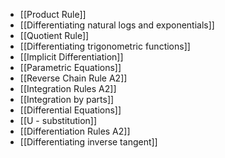 - [[Product Rule]]
- [[Differentiating natural logs and exponentials]]
- [[Quotient Rule]]
- [[Differentiating trigonometric functions]]
- [[Implicit Differentiation]]
- [[Parametric Equations]]
- [[Reverse Chain Rule A2]]
- [[Integration Rules A2]]
- [[Integration by parts]]
- [[Differential Equations]]
- [[U - substitution]]
- [[Differentiation Rules A2]]
- [[Differentiating inverse tangent]]